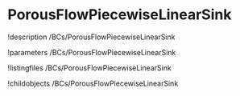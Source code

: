 <!-- MOOSE Documentation Stub: Remove this when content is added. -->

# PorousFlowPiecewiseLinearSink
!description /BCs/PorousFlowPiecewiseLinearSink

!parameters /BCs/PorousFlowPiecewiseLinearSink

!listingfiles /BCs/PorousFlowPiecewiseLinearSink

!childobjects /BCs/PorousFlowPiecewiseLinearSink
